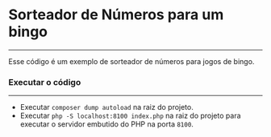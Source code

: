 # Sorteador de Números para um bingo
---

Esse código é um exemplo de sorteador de números para jogos de bingo.

### Executar o código
---

- Executar `composer dump autoload` na raiz do projeto.
- Executar `php -S localhost:8100 index.php` na raiz do projeto para executar o servidor embutido do PHP na porta `8100`.

